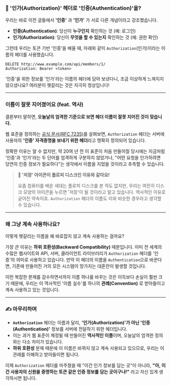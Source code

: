 ### 🤔 '인가(Authorization)' 헤더로 '인증(Authentication)'을?

우리는 바로 이전 글들에서 **'인증'** 과 **'인가'** 가 서로 다른 개념이라고 강조했습니다.

- **인증(Authentication)**: 당신이 **누구인지** 확인하는 것 (예: 로그인)
- **인가(Authorization)**: 당신이 **무엇을 할 수 있는지** 확인하는 것 (예: 권한 확인)

그런데 우리는 토큰 기반 '인증'을 배울 때, 아래와 같이 `Authorization`(인가)이라는 이름의 헤더를 사용했습니다.

```http
DELETE http://www.example.com/api/members/1/
Authorization: Bearer <token>
```

'인증'을 위한 정보를 '인가'라는 이름의 헤더에 담아 보낸다니, 조금 이상하게 느껴지지 않으셨나요? 여러분이 헷갈리는 것은 지극히 정상입니다\!

---

### 이름이 잘못 지어졌어요 (feat. 역사)

결론부터 말하면, **오늘날의 엄격한 기준으로 보면 헤더 이름이 잘못 지어진 것이 맞습니다.**

웹 표준을 정의하는 [공식 문서(RFC 7235)](https://www.google.com/search?q=https://www.rfc-editor.org/rfc/rfc7235%23section-4.2)를 살펴보면, `Authorization` 헤더는 서버에 사용자의 **'인증' 자격증명을 보내기 위한 헤더**라고 명확히 정의되어 있습니다.

정확한 이유는 알 수 없지만, 약 20여 년 전 이 표준이 처음 만들어질 당시에는 지금처럼 '인증'과 '인가'라는 두 단어를 엄격하게 구분하지 않았거나, "어떤 요청을 인가하려면 당연히 인증 정보가 필요하다"는 생각에서 이름을 지었을 것이라고 추측할 수 있습니다.

> **💾 '저장' 아이콘이 플로피 디스크인 이유와 같아요\!**
>
> 요즘 컴퓨터를 배운 세대는 플로피 디스크를 본 적도 없지만, 우리는 여전히 디스크 모양의 아이콘을 누르면 '저장'이 될 것이라고 알고 있습니다. 역사적인 이유로 굳어진 약속이죠. `Authorization` 헤더의 이름도 이와 비슷한 경우라고 생각할 수 있습니다.

---

### 왜 그냥 계속 사용하나요?

이렇게 헷갈리는 이름을 왜 바로잡지 않고 계속 사용하는 걸까요?

가장 큰 이유는 **하위 호환성(Backward Compatibility)** 때문입니다. 이미 전 세계의 수많은 웹사이트와 API, 서버, 클라이언트 라이브러리가 `Authorization` 헤더를 '인증'의 의미로 사용하고 있습니다. 만약 이 헤더의 이름을 `Authentication`으로 바꾼다면, 기존에 만들어진 거의 모든 시스템이 망가지는 대혼란이 발생할 것입니다.

이런 복잡한 문제를 감수하면서까지 이름 하나를 바꾸는 것은 이득보다 손실이 훨씬 크기 때문에, 우리는 이 역사적인 '이름 실수'를 하나의 **관례(Convention)** 로 받아들이고 계속 사용하고 있는 것입니다.

---

### ✍️ 마무리하며

- **`Authorization`** 헤더는 이름과 달리, **'인가(Authorization)'가 아닌 '인증(Authentication)'** 정보를 서버에 전달하기 위한 헤더입니다.
- 이는 과거 웹 표준이 제정될 때 만들어진 **역사적인 이름**이며, 오늘날의 엄격한 정의와는 다소 차이가 있습니다.
- **하위 호환성** 문제 때문에 이 이름은 바뀌지 않고 계속 사용되고 있으므로, 우리는 이 관례를 이해하고 받아들이면 됩니다.

이제 `Authorization` 헤더를 마주쳤을 때 "이건 인가 정보를 담는 곳"이 아니라, **"아, 이건 사용자의 신원을 증명하는 토큰 같은 인증 정보를 담는 곳이구나\!"** 라고 자신 있게 생각하시면 됩니다.
